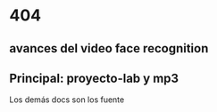 # 404
## avances del video face recognition
## Principal: proyecto-lab y mp3
Los demás docs son los fuente
